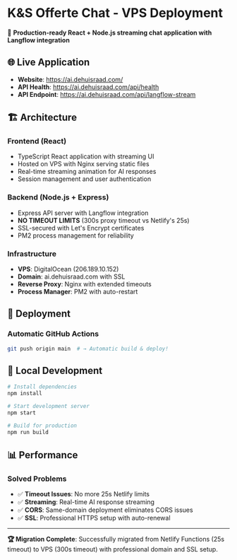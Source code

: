 # K&S Offerte Chat - VPS Deployment

🚀 **Production-ready React + Node.js streaming chat application with Langflow integration**

## 🌐 Live Application
- **Website**: https://ai.dehuisraad.com/
- **API Health**: https://ai.dehuisraad.com/api/health
- **API Endpoint**: https://ai.dehuisraad.com/api/langflow-stream

## 🏗️ Architecture

### Frontend (React)
- TypeScript React application with streaming UI
- Hosted on VPS with Nginx serving static files
- Real-time streaming animation for AI responses
- Session management and user authentication

### Backend (Node.js + Express)
- Express API server with Langflow integration
- **NO TIMEOUT LIMITS** (300s proxy timeout vs Netlify's 25s)
- SSL-secured with Let's Encrypt certificates
- PM2 process management for reliability

### Infrastructure
- **VPS**: DigitalOcean (206.189.10.152)
- **Domain**: ai.dehuisraad.com with SSL
- **Reverse Proxy**: Nginx with extended timeouts
- **Process Manager**: PM2 with auto-restart

## 🚀 Deployment

### Automatic GitHub Actions
```bash
git push origin main  # → Automatic build & deploy!
```

## 🔧 Local Development

```bash
# Install dependencies
npm install

# Start development server
npm start

# Build for production
npm run build
```

## 📊 Performance

### Solved Problems
- ✅ **Timeout Issues**: No more 25s Netlify limits
- ✅ **Streaming**: Real-time AI response streaming
- ✅ **CORS**: Same-domain deployment eliminates CORS issues
- ✅ **SSL**: Professional HTTPS setup with auto-renewal

---

**🏆 Migration Complete**: Successfully migrated from Netlify Functions (25s timeout) to VPS (300s timeout) with professional domain and SSL setup.